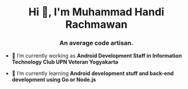 <h1 align="center">Hi 👋, I'm Muhammad Handi Rachmawan</h1>
<h3 align="center">An average code artisan.</h3>

- 🔭 I’m currently working as **Android Development Staff in Information Technology Club UPN Veteran Yogyakarta**

- 🌱 I’m currently learning **Android development stuff and back-end development using Go or Node.js**
